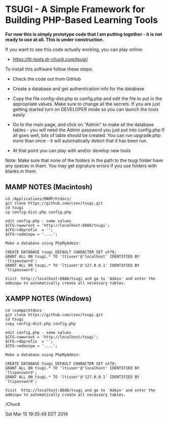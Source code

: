 TSUGI - A Simple Framework for Building PHP-Based Learning Tools
================================================================

**For now this is simply prototype code that I am putting together - 
it is not ready to use at all.  This is under construction.**   

If you want to see this code actually working, you can play online:

* https://lti-tools.dr-chuck.com/tsugi/

To install this software follow these steps:

* Check the code out from GitHub

* Create a database and get authentication info for the database

* Copy the file config-dist.php to config.php and edit the file
to put in the appropriate values.  Make sure to change all the secrets.
If you are just getting started turn on DEVELOPER mode so you can launch 
the tools easily

* Go to the main page, and click on "Admin" to make all the database
tables - you will need the Admin password you just put into config.php
If all goes well, lots of table should be created.  You can run upgrade.php
more than once - it will automatically detect that it has been run.

* At that point you can play with and/or develop new tools

Note: Make sure that none of the folders in the path to the tsugi
folder have any spaces in them.  You may get signature errors
if you use folders with blanks in them.

MAMP NOTES (Macintosh)
----------------------

    cd /Applications/MAMP/htdocs/
    git clone https://github.com/csev/tsugi.git
    cd tsugi
    cp config-dist.php config.php
    
    edit config.php - some values
    $CFG->wwwroot = 'http://localhost:8888/tsugi';
    $CFG->dbprefix  = '';
    $CFG->adminpw = '....';

    Make a database using PhpMyAdmin:

    CREATE DATABASE tsugi DEFAULT CHARACTER SET utf8;
    GRANT ALL ON tsugi.* TO 'ltiuser'@'localhost' IDENTIFIED BY 'ltipassword';
    GRANT ALL ON tsugi.* TO 'ltiuser'@'127.0.0.1' IDENTIFIED BY 'ltipassword';

    Visit  http://localhost:8888/tsugi and go to 'Admin' and enter the
    adminpw to automatically create all necessary tables.

XAMPP NOTES (Windows)
---------------------

    cd \xampp\htdocs
    git clone https://github.com/csev/tsugi.git
    cd tsugi
    copy config-dist.php config.php
    
    edit config.php - some values
    $CFG->wwwroot = 'http://localhost/tsugi';
    $CFG->dbprefix  = '';
    $CFG->adminpw = '....';

    Make a database using PhpMyAdmin:

    CREATE DATABASE tsugi DEFAULT CHARACTER SET utf8;
    GRANT ALL ON tsugi.* TO 'ltiuser'@'localhost' IDENTIFIED BY 'ltipassword';
    GRANT ALL ON tsugi.* TO 'ltiuser'@'127.0.0.1' IDENTIFIED BY 'ltipassword';

    Visit  http://localhost:8888/tsugi and go to 'Admin' and enter the
    adminpw to automatically create all necessary tables.

/Chuck

Sat Mar 15 19:35:49 EDT 2014

